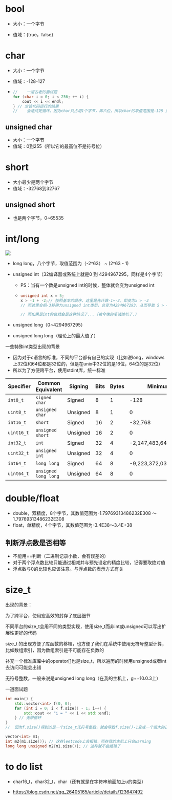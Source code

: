 # bool

- 大小：一个字节

- 值域：{true，false}







# char

- 大小：一个字节
- 值域：-128-127

- ```cpp
  //	一道古老的面试题
  for (char i = 0; i < 256; ++ i) {
      cout << i << endl;
  } // 求该代码运行的结果
  //	会造成死循环，因为char只占用1个字节，即八位，所以char的取值范围是-128 到 127，一旦127+1就会变为-128
  ```



## unsigned char

- 大小：一个字节
- 值域：0到255（所以它的最高位不是符号位）







# short

- 大小最少是两个字节
- 值域：-32768到32767



## unsigned short

- 也是两个字节，0~65535







# int/long

![](../image/基本类型.png)



- long long，八个字节，取值范围为（-2^63） ~ (2^63 - 1)

- unsigned int（32编译器或系统上就是0 到 4294967295，同样是4个字节）

  - PS：当有一个数是unsigned int的时候，整体就会变为unsigned int

  - ```cpp
    unsigned int x = 5;
    x > -1 + -2;// 按照基本的顺序，这里是先计算-1+-2，即变为x > -3
    // 而这里会把-3转换为unsigned int类型，会变为4294967293，从而导致 5 > 4294967293
    
    // 而如果是int的会就会是这种情况了...（被今晚的笔试给坑了.）
    ```

- unsigned long（0~4294967295）

- unsigned long long（理论上的最大值了）



一些特殊int类型出现的背景

- 因为对于c语言的标准，不同的平台都有自己的实现（比如说long，windows上32位和64位都是32位的，但是在unix中32位的是16位，64位的是32位）
- 所以为了方便跨平台，使用stdint库，统一标准

| Specifier  | Common Equivalent    | Signing  | Bits | Bytes | Minimum Value              | Maximum Value              |
| ---------- | -------------------- | -------- | ---- | ----- | -------------------------- | -------------------------- |
| `int8_t`   | `signed char`        | Signed   | 8    | 1     | -128                       | 127                        |
| `uint8_t`  | `unsigned char`      | Unsigned | 8    | 1     | 0                          | 255                        |
| `int16_t`  | `short`              | Signed   | 16   | 2     | -32,768                    | 32,767                     |
| `uint16_t` | `unsigned short`     | Unsigned | 16   | 2     | 0                          | 65,535                     |
| `int32_t`  | `int`                | Signed   | 32   | 4     | -2,147,483,648             | 2,147,483,647              |
| `uint32_t` | `unsigned int`       | Unsigned | 32   | 4     | 0                          | 4,294,967,295              |
| `int64_t`  | `long long`          | Signed   | 64   | 8     | -9,223,372,036,854,775,808 | 9,223,372,036,854,775,807  |
| `uint64_t` | `unsigned long long` | Unsigned | 64   | 8     | 0                          | 18,446,744,073,709,551,615 |





# double/float

- double，双精度，8个字节，其数值范围为-1.79769313486232E308 ～1.79769313486232E308
- float，单精度，4个字节，其数值范围为-3.4E38～3.4E+38



## 判断浮点数是否相等

- 不能用==判断（二进制记录小数，会有误差的）
- 对于两个浮点数比较只能通过相减并与预先设定的精度比较，记得要取绝对值
- 浮点数与0的比较也应该注意。与浮点数的表示方式有关







# size_t

出现的背景：

为了跨平台，使用宏高效的封存了底层细节

不同平台的size_t会用不同的类型实现，使用size_t而非int或unsigned可以写出扩展性更好的代码

size_t 的出现方便了库函数的移植，也方便了我们在系统中使用无符号整型计算，比如数组索引，因为数组索引是不可能存在负数的

补充一个标准库库中的operator[]也是size_t，所以遍历的时候用unsigned或者int去访问可能会出错

无符号整数，一般来说是unsigned long long（在我的主机上，g++10.0.3上）



一道面试题

```c++
int main() {
    std::vector<int> f(0, 0);
    for (int i = 0; i < f.size() - 1; i++) {
        std::cout << "i = " << i << std::endl;
    } // 无限循环
}
//	因为f.size()得到的是一个size_t无符号整数，就会导致f.size()-1变成一个很大的正数，就会出现意想不到的结果
```





```c++
vector<int> m1;
int m2{m1.size()}; // 这在leetcode上会报错，而在我的主机上只会warning
long long unsigned m2{m1.size()}; // 这样就不会报错了
```







# to do list

- char16_t，char32_t，char（还有就是在字符串前面加上u的类型）

- https://blog.csdn.net/qq_26405165/article/details/123647492